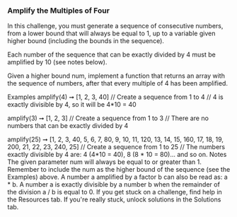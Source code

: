 ### Amplify the Multiples of Four

In this challenge, you must generate a sequence of consecutive numbers, from a lower bound that will always be equal to 1, up to a variable given higher bound (including the bounds in the sequence).

Each number of the sequence that can be exactly divided by 4 must be amplified by 10 (see notes below).

Given a higher bound num, implement a function that returns an array with the sequence of numbers, after that every multiple of 4 has been amplified.

Examples
amplify(4) ➞ [1, 2, 3, 40]
// Create a sequence from 1 to 4
// 4 is exactly divisible by 4, so it will be 4\*10 = 40

amplify(3) ➞ [1, 2, 3]
// Create a sequence from 1 to 3
// There are no numbers that can be exactly divided by 4

amplify(25) ➞ [1, 2, 3, 40, 5, 6, 7, 80, 9, 10, 11, 120, 13, 14, 15, 160, 17, 18, 19, 200, 21, 22, 23, 240, 25]
// Create a sequence from 1 to 25
// The numbers exactly divisible by 4 are: 4 (4*10 = 40), 8 (8 * 10 = 80)... and so on.
Notes
The given parameter num will always be equal to or greater than 1.
Remember to include the num as the higher bound of the sequence (see the Examples) above.
A number a amplified by a factor b can also be read as: a \* b.
A number a is exactly divisible by a number b when the remainder of the division a / b is equal to 0.
If you get stuck on a challenge, find help in the Resources tab.
If you're really stuck, unlock solutions in the Solutions tab.
